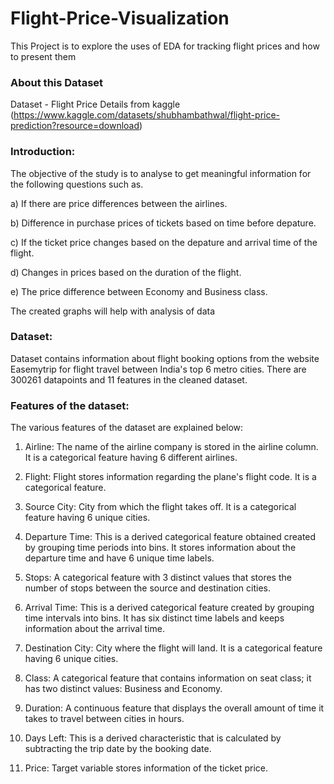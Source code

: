# Flight-Price-Visualization 
This Project is to explore the uses of EDA for tracking flight prices and how to present them

### About this Dataset
Dataset - Flight Price Details from kaggle (https://www.kaggle.com/datasets/shubhambathwal/flight-price-prediction?resource=download)

### Introduction:
The objective of the study is to analyse to get meaningful information for the following questions such as.

a) If there are price differences between the airlines.

b) Difference in purchase prices of tickets based on time before depature.

c) If the ticket price changes based on the depature and arrival time of the flight. 

d) Changes in prices based on the duration of the flight.

e) The price difference between Economy and Business class.

The created graphs will help with analysis of data

### Dataset:
Dataset contains information about flight booking options from the website Easemytrip for flight travel between India's top 6 metro cities. There are 300261 datapoints and 11 features in the cleaned dataset.

### Features of the dataset:
The various features of the dataset are explained below:

1) Airline: The name of the airline company is stored in the airline column. It is a categorical feature having 6 different airlines.

2) Flight: Flight stores information regarding the plane's flight code. It is a categorical feature.

3) Source City: City from which the flight takes off. It is a categorical feature having 6 unique cities.

4) Departure Time: This is a derived categorical feature obtained created by grouping time periods into bins. It stores information about the departure time and have 6 unique time labels.

5) Stops: A categorical feature with 3 distinct values that stores the number of stops between the source and destination cities.

6) Arrival Time: This is a derived categorical feature created by grouping time intervals into bins. It has six distinct time labels and keeps information about the arrival time.

7) Destination City: City where the flight will land. It is a categorical feature having 6 unique cities.

8) Class: A categorical feature that contains information on seat class; it has two distinct values: Business and Economy.

9) Duration: A continuous feature that displays the overall amount of time it takes to travel between cities in hours.

10) Days Left: This is a derived characteristic that is calculated by subtracting the trip date by the booking date.

11) Price: Target variable stores information of the ticket price.
